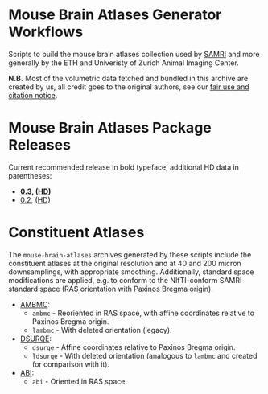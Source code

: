 # Mouse Brain Atlases Generator Workflows

Scripts to build the mouse brain atlases collection used by [SAMRI](https://github.com/IBT-FMI/SAMRI) and more generally by the ETH and Univeristy of Zurich Animal Imaging Center.

**N.B.** Most of the volumetric data fetched and bundled in this archive are created by us, all credit goes to the original authors, see our [fair use and citation notice](FAIRUSE-AND-CITATION).

# Mouse Brain Atlases Package Releases

Current recommended release in bold typeface, additional HD data in parentheses:

* **[0.3](http://chymera.eu/distfiles/mouse-brain-atlases-0.3.tar.xz), ([HD](http://chymera.eu/distfiles/mouse-brain-atlasesHD-0.3.tar.xz))**
* [0.2](http://chymera.eu/distfiles/mouse-brain-atlases-0.2.20180719.tar.xz), ([HD](http://chymera.eu/distfiles/mouse-brain-atlasesHD-0.2.20180719.tar.xz))

# Constituent Atlases

The `mouse-brain-atlases` archives generated by these scripts include the constituent atlases at the original resolution and at 40 and 200 micron downsamplings, with appropriate smoothing.
Additionally, standard space modifications are applied, e.g. to conform to the NIfTI-conform SAMRI standard space (RAS orientation with Paxinos Bregma origin).

* [AMBMC](http://imaging.org.au/AMBMC/Model):
 	* `ambmc` - Reoriented in RAS space, with affine coordinates relative to Paxinos Bregma origin.
	* `lambmc` -  With deleted orientation (legacy).
* [DSURQE](http://repo.mouseimaging.ca/repo/DSURQE_40micron_nifti):
 	* `dsurqe` - Affine coordinates relative to Paxinos Bregma origin.
	* `ldsurqe` - With deleted orientation (analogous to `lambmc` and created for comparison with it).
* [ABI](http://download.alleninstitute.org/informatics-archive/current-release/mouse_ccf/average_template/average_template_10.nrrd):
 	* `abi` - Oriented in RAS space.


